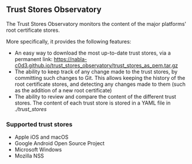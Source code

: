 Trust Stores Observatory
------------------------

The Trust Stores Observatory monitors the content of the major platforms' root certificate stores. 

More specifically, it provides the following features:

* An easy way to download the most up-to-date trust stores, via a permanent link: https://nabla-c0d3.github.io/trust_stores_observatory/trust_stores_as_pem.tar.gz
* The ability to keep track of any change made to the trust stores, by committing such changes to Git. This allows keeping the history of the root certificate stores, and detecting any changes made to them (such as the addition of a new root certificate)
* The ability to review and compare the content of the different trust stores. The content of each trust store is stored in a YAML file in _./trust_stores_

### Supported trust stores

* Apple iOS and macOS
* Google Android Open Source Project
* Microsoft Windows
* Mozilla NSS
